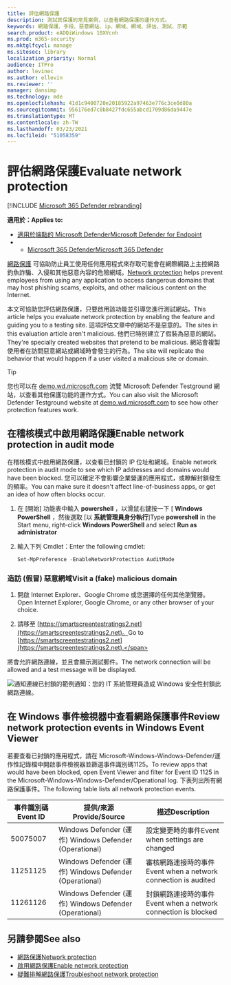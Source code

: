 ```yaml
---
title: 評估網路保護
description: 測試其保護的常見案例，以查看網路保護的運作方式。
keywords: 網路保護、手段、惡意網站、ip、網域、網域、評估、測試、示範
search.product: eADQiWindows 10XVcnh
ms.prod: m365-security
ms.mktglfcycl: manage
ms.sitesec: library
localization_priority: Normal
audience: ITPro
author: levinec
ms.author: ellevin
ms.reviewer: ''
manager: dansimp
ms.technology: mde
ms.openlocfilehash: 41d1c9400720e20185922a97463e776c3ce0d80a
ms.sourcegitcommit: 956176ed7c8b8427fdc655abcd1709d86da9447e
ms.translationtype: MT
ms.contentlocale: zh-TW
ms.lasthandoff: 03/23/2021
ms.locfileid: "51058359"
---
```

# <a name="evaluate-network-protection"></a><span data-ttu-id="78519-104">評估網路保護</span><span class="sxs-lookup"><span data-stu-id="78519-104">Evaluate network protection</span></span>

[!INCLUDE [Microsoft 365 Defender rebranding](../../includes/microsoft-defender.md)]

<span data-ttu-id="78519-105">**適用於：**</span><span class="sxs-lookup"><span data-stu-id="78519-105">**Applies to:**</span></span>
- [<span data-ttu-id="78519-106">適用於端點的 Microsoft Defender</span><span class="sxs-lookup"><span data-stu-id="78519-106">Microsoft Defender for Endpoint</span></span>](https://go.microsoft.com/fwlink/?linkid=2154037)
- - [<span data-ttu-id="78519-107">Microsoft 365 Defender</span><span class="sxs-lookup"><span data-stu-id="78519-107">Microsoft 365 Defender</span></span>](https://go.microsoft.com/fwlink/?linkid=2118804)

<span data-ttu-id="78519-108">[網路保護](network-protection.md) 可協助防止員工使用任何應用程式來存取可能會在網際網路上主控網路釣魚詐騙、入侵和其他惡意內容的危險網域。</span><span class="sxs-lookup"><span data-stu-id="78519-108">[Network protection](network-protection.md) helps prevent employees from using any application to access dangerous domains that may host phishing scams, exploits, and other malicious content on the Internet.</span></span>

<span data-ttu-id="78519-109">本文可協助您評估網路保護，只要啟用該功能並引導您進行測試網站。</span><span class="sxs-lookup"><span data-stu-id="78519-109">This article helps you evaluate network protection by enabling the feature and guiding you to a testing site.</span></span> <span data-ttu-id="78519-110">這項評估文章中的網站不是惡意的。</span><span class="sxs-lookup"><span data-stu-id="78519-110">The sites in this evaluation article aren't malicious.</span></span> <span data-ttu-id="78519-111">他們已特別建立了假裝為惡意的網站。</span><span class="sxs-lookup"><span data-stu-id="78519-111">They're specially created websites that pretend to be malicious.</span></span> <span data-ttu-id="78519-112">網站會複製使用者在訪問惡意網站或網域時會發生的行為。</span><span class="sxs-lookup"><span data-stu-id="78519-112">The site will replicate the behavior that would happen if a user visited a malicious site or domain.</span></span>

> [!TIP]
> <span data-ttu-id="78519-113">您也可以在 [demo.wd.microsoft.com](https://demo.wd.microsoft.com?ocid=cx-wddocs-testground) 流覽 Microsoft Defender Testground 網站，以查看其他保護功能的運作方式。</span><span class="sxs-lookup"><span data-stu-id="78519-113">You can also visit the Microsoft Defender Testground website at [demo.wd.microsoft.com](https://demo.wd.microsoft.com?ocid=cx-wddocs-testground) to see how other protection features work.</span></span>

## <a name="enable-network-protection-in-audit-mode"></a><span data-ttu-id="78519-114">在稽核模式中啟用網路保護</span><span class="sxs-lookup"><span data-stu-id="78519-114">Enable network protection in audit mode</span></span>

<span data-ttu-id="78519-115">在稽核模式中啟用網路保護，以查看已封鎖的 IP 位址和網域。</span><span class="sxs-lookup"><span data-stu-id="78519-115">Enable network protection in audit mode to see which IP addresses and domains would have been blocked.</span></span> <span data-ttu-id="78519-116">您可以確定不會影響企業營運的應用程式，或瞭解封鎖發生的頻率。</span><span class="sxs-lookup"><span data-stu-id="78519-116">You can make sure it doesn't affect line-of-business apps, or get an idea of how often blocks occur.</span></span>

1. <span data-ttu-id="78519-117">在 [開始] 功能表中輸入 **powershell** ，以滑鼠右鍵按一下 [ **Windows PowerShell** ，然後選取 [以 **系統管理員身分執行**]</span><span class="sxs-lookup"><span data-stu-id="78519-117">Type **powershell** in the Start menu, right-click **Windows PowerShell** and select **Run as administrator**</span></span>
2. <span data-ttu-id="78519-118">輸入下列 Cmdlet：</span><span class="sxs-lookup"><span data-stu-id="78519-118">Enter the following cmdlet:</span></span>

    ```PowerShell
    Set-MpPreference -EnableNetworkProtection AuditMode
    ```

### <a name="visit-a-fake-malicious-domain"></a><span data-ttu-id="78519-119">造訪 (假冒) 惡意網域</span><span class="sxs-lookup"><span data-stu-id="78519-119">Visit a (fake) malicious domain</span></span>

1. <span data-ttu-id="78519-120">開啟 Internet Explorer、Google Chrome 或您選擇的任何其他瀏覽器。</span><span class="sxs-lookup"><span data-stu-id="78519-120">Open Internet Explorer, Google Chrome, or any other browser of your choice.</span></span>

1. <span data-ttu-id="78519-121">請移至 [https://smartscreentestratings2.net](https://smartscreentestratings2.net)。</span><span class="sxs-lookup"><span data-stu-id="78519-121">Go to [https://smartscreentestratings2.net](https://smartscreentestratings2.net).</span></span>

<span data-ttu-id="78519-122">將會允許網路連線，並且會顯示測試郵件。</span><span class="sxs-lookup"><span data-stu-id="78519-122">The network connection will be allowed and a test message will be displayed.</span></span>

![通知連線已封鎖的範例通知：您的 IT 系統管理員造成 Windows 安全性封鎖此網路連線。](/microsoft-365/security/defender-endpoint/images/np-notif)

## <a name="review-network-protection-events-in-windows-event-viewer"></a><span data-ttu-id="78519-125">在 Windows 事件檢視器中查看網路保護事件</span><span class="sxs-lookup"><span data-stu-id="78519-125">Review network protection events in Windows Event Viewer</span></span>

<span data-ttu-id="78519-126">若要查看已封鎖的應用程式，請在 Microsoft-Windows-Windows-Defender/運作性記錄檔中開啟事件檢視器並篩選事件識別碼1125。</span><span class="sxs-lookup"><span data-stu-id="78519-126">To review apps that would have been blocked, open Event Viewer and filter for Event ID 1125 in the Microsoft-Windows-Windows-Defender/Operational log.</span></span> <span data-ttu-id="78519-127">下表列出所有網路保護事件。</span><span class="sxs-lookup"><span data-stu-id="78519-127">The following table lists all network protection events.</span></span>

| <span data-ttu-id="78519-128">事件識別碼</span><span class="sxs-lookup"><span data-stu-id="78519-128">Event ID</span></span> | <span data-ttu-id="78519-129">提供/來源</span><span class="sxs-lookup"><span data-stu-id="78519-129">Provide/Source</span></span> | <span data-ttu-id="78519-130">描述</span><span class="sxs-lookup"><span data-stu-id="78519-130">Description</span></span> |
|-|-|-|
|<span data-ttu-id="78519-131">5007</span><span class="sxs-lookup"><span data-stu-id="78519-131">5007</span></span> | <span data-ttu-id="78519-132">Windows Defender (運作) </span><span class="sxs-lookup"><span data-stu-id="78519-132">Windows Defender (Operational)</span></span> | <span data-ttu-id="78519-133">設定變更時的事件</span><span class="sxs-lookup"><span data-stu-id="78519-133">Event when settings are changed</span></span> |
|<span data-ttu-id="78519-134">1125</span><span class="sxs-lookup"><span data-stu-id="78519-134">1125</span></span> | <span data-ttu-id="78519-135">Windows Defender (運作) </span><span class="sxs-lookup"><span data-stu-id="78519-135">Windows Defender (Operational)</span></span> | <span data-ttu-id="78519-136">審核網路連接時的事件</span><span class="sxs-lookup"><span data-stu-id="78519-136">Event when a network connection is audited</span></span> |
|<span data-ttu-id="78519-137">1126</span><span class="sxs-lookup"><span data-stu-id="78519-137">1126</span></span> | <span data-ttu-id="78519-138">Windows Defender (運作) </span><span class="sxs-lookup"><span data-stu-id="78519-138">Windows Defender (Operational)</span></span> | <span data-ttu-id="78519-139">封鎖網路連接時的事件</span><span class="sxs-lookup"><span data-stu-id="78519-139">Event when a network connection is blocked</span></span> |

## <a name="see-also"></a><span data-ttu-id="78519-140">另請參閱</span><span class="sxs-lookup"><span data-stu-id="78519-140">See also</span></span>

* [<span data-ttu-id="78519-141">網路保護</span><span class="sxs-lookup"><span data-stu-id="78519-141">Network protection</span></span>](network-protection.md)
* [<span data-ttu-id="78519-142">啟用網路保護</span><span class="sxs-lookup"><span data-stu-id="78519-142">Enable network protection</span></span>](enable-network-protection.md)
* [<span data-ttu-id="78519-143">疑難排解網路保護</span><span class="sxs-lookup"><span data-stu-id="78519-143">Troubleshoot network protection</span></span>](troubleshoot-np.md)
